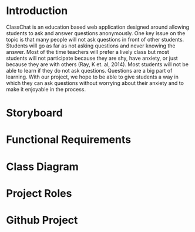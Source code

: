 # Introduction

ClassChat is an education based web application designed around allowing students to ask and answer questions anonymously. One key issue on the topic is that many people will not ask questions in front of other students. Students will go as far as not asking questions and never knowing the answer. Most of the time teachers will prefer a lively class but most students will not participate because they are shy, have anxiety, or just because they are with others (Ray, K et. al, 2014). Most students will not be able to learn if they do not ask questions. Questions are a big part of learning. With our project, we hope to be able to give students a way in which they can ask questions without worrying about their anxiety and to make it enjoyable in the process.

# Storyboard

# Functional Requirements

# Class Diagram

# Project Roles

# Github Project
